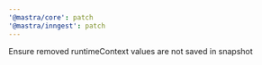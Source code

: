 ```yaml
---
'@mastra/core': patch
'@mastra/inngest': patch
---
```


Ensure removed runtimeContext values are not saved in snapshot

